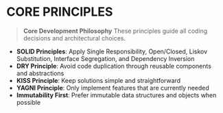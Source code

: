 # CORE PRINCIPLES
<!-- High-priority principles that govern all code decisions -->

> **Core Development Philosophy**
> These principles guide all coding decisions and architectural choices.

- **SOLID Principles**: Apply Single Responsibility, Open/Closed, Liskov Substitution, Interface Segregation, and Dependency Inversion
- **DRY Principle**: Avoid code duplication through reusable components and abstractions
- **KISS Principle**: Keep solutions simple and straightforward
- **YAGNI Principle**: Only implement features that are currently needed
- **Immutability First**: Prefer immutable data structures and objects when possible

